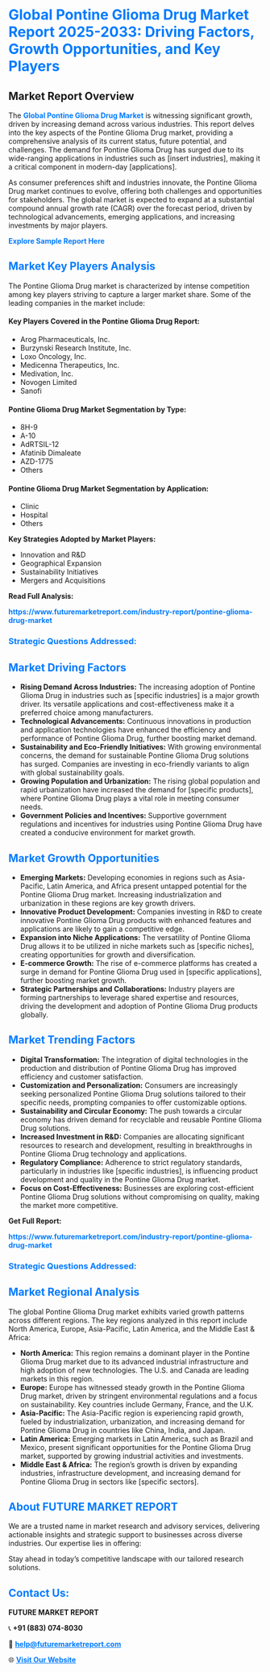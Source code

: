 <h1 style="color: #007BFF;">Global Pontine Glioma Drug Market Report 2025-2033: Driving Factors, Growth Opportunities, and Key Players</h1>

<section id="overview">
<h2>Market Report Overview</h2>
<p>The <a href="https://www.futuremarketreport.com/industry-report/pontine-glioma-drug-market" style="color: #007BFF; text-decoration: none;"><strong>Global Pontine Glioma Drug Market</strong></a> is witnessing significant growth, driven by increasing demand across various industries. This report delves into the key aspects of the Pontine Glioma Drug market, providing a comprehensive analysis of its current status, future potential, and challenges. The demand for Pontine Glioma Drug has surged due to its wide-ranging applications in industries such as [insert industries], making it a critical component in modern-day [applications].</p>
<p>As consumer preferences shift and industries innovate, the Pontine Glioma Drug market continues to evolve, offering both challenges and opportunities for stakeholders. The global market is expected to expand at a substantial compound annual growth rate (CAGR) over the forecast period, driven by technological advancements, emerging applications, and increasing investments by major players.</p>
</section>

<section id="overview">
<p><a href="https://www.futuremarketreport.com/request-sample/reportId=53550" style="color: #007BFF; text-decoration: none;"><strong>Explore Sample Report Here</strong></a></p>
</section>

<section id="key-players">
<h2 style="color: #007BFF;">Market Key Players Analysis</h2>
<p>The Pontine Glioma Drug market is characterized by intense competition among key players striving to capture a larger market share. Some of the leading companies in the market include:</p>
<h4>Key Players Covered in the Pontine Glioma Drug Report:</h4>
<ul><li>Arog Pharmaceuticals, Inc.</li><li>Burzynski Research Institute, Inc.</li><li>Loxo Oncology, Inc.</li><li>Medicenna Therapeutics, Inc.</li><li>Medivation, Inc.</li><li>Novogen Limited</li><li>Sanofi</li></ul>
<h4>Pontine Glioma Drug Market Segmentation by Type:</h4>
<ul><li>8H-9</li><li>A-10</li><li>AdRTSIL-12</li><li>Afatinib Dimaleate</li><li>AZD-1775</li><li>Others</li></ul>

<h4>Pontine Glioma Drug Market Segmentation by Application:</h4>
<ul><li>Clinic</li><li>Hospital</li><li>Others</li></ul>
<p><strong>Key Strategies Adopted by Market Players:</strong></p>
<ul>
<li>Innovation and R&D</li>
<li>Geographical Expansion</li>
<li>Sustainability Initiatives</li>
<li>Mergers and Acquisitions</li>
</ul>
</section>

<section>
<p><strong>Read Full Analysis: </strong></p><a href="https://www.futuremarketreport.com/industry-report/pontine-glioma-drug-market" style="color: #007BFF; text-decoration: none;"><strong>https://www.futuremarketreport.com/industry-report/pontine-glioma-drug-market</strong></a>
<h3 style="color: #007BFF;">Strategic Questions Addressed:</h3>
</section>

<section id="driving-factors">
<h2 style="color: #007BFF;">Market Driving Factors</h2>
<ul>
<li><strong>Rising Demand Across Industries:</strong> The increasing adoption of Pontine Glioma Drug in industries such as [specific industries] is a major growth driver. Its versatile applications and cost-effectiveness make it a preferred choice among manufacturers.</li>
<li><strong>Technological Advancements:</strong> Continuous innovations in production and application technologies have enhanced the efficiency and performance of Pontine Glioma Drug, further boosting market demand.</li>
<li><strong>Sustainability and Eco-Friendly Initiatives:</strong> With growing environmental concerns, the demand for sustainable Pontine Glioma Drug solutions has surged. Companies are investing in eco-friendly variants to align with global sustainability goals.</li>
<li><strong>Growing Population and Urbanization:</strong> The rising global population and rapid urbanization have increased the demand for [specific products], where Pontine Glioma Drug plays a vital role in meeting consumer needs.</li>
<li><strong>Government Policies and Incentives:</strong> Supportive government regulations and incentives for industries using Pontine Glioma Drug have created a conducive environment for market growth.</li>
</ul>
</section>

<section id="growth-opportunities">
<h2 style="color: #007BFF;">Market Growth Opportunities</h2>
<ul>
<li><strong>Emerging Markets:</strong> Developing economies in regions such as Asia-Pacific, Latin America, and Africa present untapped potential for the Pontine Glioma Drug market. Increasing industrialization and urbanization in these regions are key growth drivers.</li>
<li><strong>Innovative Product Development:</strong> Companies investing in R&D to create innovative Pontine Glioma Drug products with enhanced features and applications are likely to gain a competitive edge.</li>
<li><strong>Expansion into Niche Applications:</strong> The versatility of Pontine Glioma Drug allows it to be utilized in niche markets such as [specific niches], creating opportunities for growth and diversification.</li>
<li><strong>E-commerce Growth:</strong> The rise of e-commerce platforms has created a surge in demand for Pontine Glioma Drug used in [specific applications], further boosting market growth.</li>
<li><strong>Strategic Partnerships and Collaborations:</strong> Industry players are forming partnerships to leverage shared expertise and resources, driving the development and adoption of Pontine Glioma Drug products globally.</li>
</ul>
</section>

<section id="trending-factors">
<h2 style="color: #007BFF;">Market Trending Factors</h2>
<ul>
<li><strong>Digital Transformation:</strong> The integration of digital technologies in the production and distribution of Pontine Glioma Drug has improved efficiency and customer satisfaction.</li>
<li><strong>Customization and Personalization:</strong> Consumers are increasingly seeking personalized Pontine Glioma Drug solutions tailored to their specific needs, prompting companies to offer customizable options.</li>
<li><strong>Sustainability and Circular Economy:</strong> The push towards a circular economy has driven demand for recyclable and reusable Pontine Glioma Drug solutions.</li>
<li><strong>Increased Investment in R&D:</strong> Companies are allocating significant resources to research and development, resulting in breakthroughs in Pontine Glioma Drug technology and applications.</li>
<li><strong>Regulatory Compliance:</strong> Adherence to strict regulatory standards, particularly in industries like [specific industries], is influencing product development and quality in the Pontine Glioma Drug market.</li>
<li><strong>Focus on Cost-Effectiveness:</strong> Businesses are exploring cost-efficient Pontine Glioma Drug solutions without compromising on quality, making the market more competitive.</li>
</ul>
</section>

<section>
<p><strong>Get Full Report: </strong></p><a href="https://www.futuremarketreport.com/industry-report/pontine-glioma-drug-market" style="color: #007BFF; text-decoration: none;"><strong>https://www.futuremarketreport.com/industry-report/pontine-glioma-drug-market</strong></a>
<h3 style="color: #007BFF;">Strategic Questions Addressed:</h3>
</section>


<section id="regional-analysis">
<h2 style="color: #007BFF;">Market Regional Analysis</h2>
<p>The global Pontine Glioma Drug market exhibits varied growth patterns across different regions. The key regions analyzed in this report include North America, Europe, Asia-Pacific, Latin America, and the Middle East & Africa:</p>
<ul>
<li><strong>North America:</strong> This region remains a dominant player in the Pontine Glioma Drug market due to its advanced industrial infrastructure and high adoption of new technologies. The U.S. and Canada are leading markets in this region.</li>
<li><strong>Europe:</strong> Europe has witnessed steady growth in the Pontine Glioma Drug market, driven by stringent environmental regulations and a focus on sustainability. Key countries include Germany, France, and the U.K.</li>
<li><strong>Asia-Pacific:</strong> The Asia-Pacific region is experiencing rapid growth, fueled by industrialization, urbanization, and increasing demand for Pontine Glioma Drug in countries like China, India, and Japan.</li>
<li><strong>Latin America:</strong> Emerging markets in Latin America, such as Brazil and Mexico, present significant opportunities for the Pontine Glioma Drug market, supported by growing industrial activities and investments.</li>
<li><strong>Middle East & Africa:</strong> The region’s growth is driven by expanding industries, infrastructure development, and increasing demand for Pontine Glioma Drug in sectors like [specific sectors].</li>
</ul>
</section>

<footer>
<h2 style="color: #007BFF;">About FUTURE MARKET REPORT</h2>
<p>We are a trusted name in market research and advisory services, delivering actionable insights and strategic support to businesses across diverse industries. Our expertise lies in offering:</p>

<p>Stay ahead in today’s competitive landscape with our tailored research solutions.</p>

<h2 style="color: #007BFF;">Contact Us:</h2>
<p><strong>FUTURE MARKET REPORT</strong></p>
<p>📞 <strong>+91 (883) 074-8030</strong></p>
<p>📧 <strong><a href="mailto:help@futuremarketreport.com" style="color: #007BFF;">help@futuremarketreport.com</a></strong></p>
<p>🌐 <strong><a href="https://www.futuremarketreport.com/" style="color: #007BFF;">Visit Our Website</a></strong></p>
</footer>